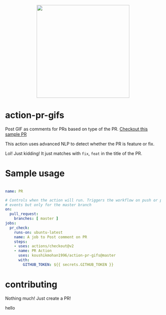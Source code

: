 
<p align="center"><img width="300"src="https://media.giphy.com/media/diUKszNTUghVe/giphy.gif"></a></p>


# action-pr-gifs

Post GIF as comments for PRs based on type of the PR. [Checkout this sample PR](https://github.com/koushikmohan1996/action-pr-gifs/pull/3)

This action uses advanced NLP to detect whether the PR is feature or fix. 

Lol! Just kidding! It just matches with `fix`, `feat` in the title of the PR.

# Sample usage

```yml
 
name: PR

# Controls when the action will run. Triggers the workflow on push or pull request 
# events but only for the master branch
on:
  pull_request:
    branches: [ master ]
jobs:
  pr_check:
    runs-on: ubuntu-latest
    name: A job to Post comment on PR
    steps:
    - uses: actions/checkout@v2
    - name: PR Action
      uses: koushikmohan1996/action-pr-gifs@master
      with:
        GITHUB_TOKEN: ${{ secrets.GITHUB_TOKEN }}
```

# contributing

Nothing much! Just create a PR!


hello
